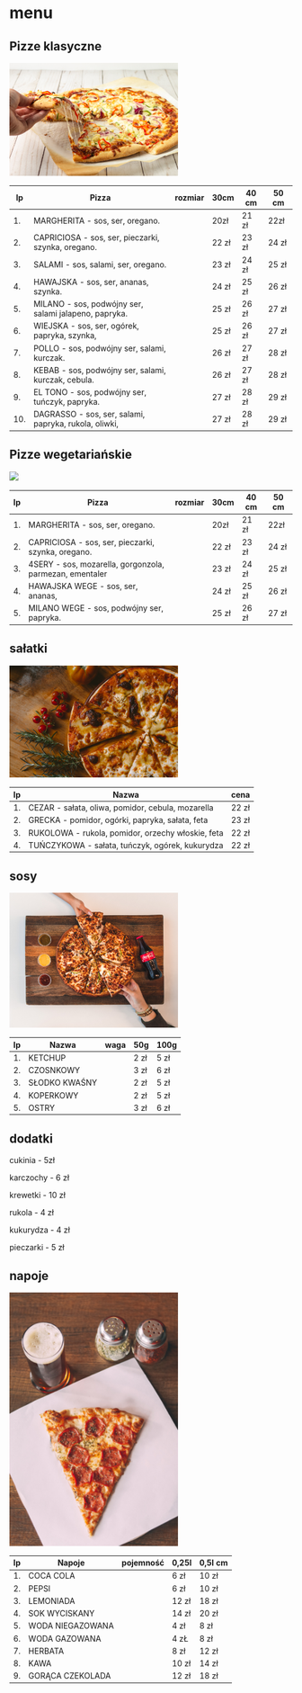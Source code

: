 # menu 

## Pizze klasyczne

<img src = "pizzeria/quin-engle-lHUdfk5WGXc-unsplash.jpg" width = 300 >

|lp |Pizza                                                   | rozmiar| 30cm | 40 cm | 50 cm|
|---|--------------------------------------------------------|--------|------|-------|------|
|1. |MARGHERITA - sos, ser, oregano.                         |        | 20zł | 21 zł | 22zł |
|2. |CAPRICIOSA - sos, ser, pieczarki, szynka, oregano.      |        | 22 zł| 23 zł | 24 zł|
|3. |SALAMI - sos, salami, ser, oregano.                     |        | 23 zł| 24 zł | 25 zł|
|4. |HAWAJSKA - sos, ser, ananas, szynka.                    |        | 24 zł| 25 zł | 26 zł|
|5. |MILANO  - sos, podwójny ser, salami jalapeno, papryka.  |        | 25 zł| 26 zł | 27 zł|
|6. |WIEJSKA  - sos, ser, ogórek, papryka, szynka,           |        | 25 zł| 26 zł | 27 zł|
|7. |POLLO  - sos, podwójny ser, salami, kurczak.            |        | 26 zł| 27 zł | 28 zł|
|8. |KEBAB  - sos, podwójny ser, salami, kurczak, cebula.    |        | 26 zł| 27 zł | 28 zł|
|9. |EL TONO  - sos, podwójny ser, tuńczyk,  papryka.        |        | 27 zł| 28 zł | 29 zł|
|10. |DAGRASSO  - sos, ser, salami, papryka, rukola, oliwki, |        | 27 zł| 28 zł | 29 zł|

## Pizze wegetariańskie 

<img src = "pizzeria/yoav-aziz-1uQQrwzjKms-unsplash.jpg" width = 300 >

|lp |Pizza                                                   | rozmiar| 30cm | 40 cm | 50 cm|
|---|--------------------------------------------------------|--------|------|-------|------|
|1. |MARGHERITA - sos, ser, oregano.                         |        | 20zł | 21 zł | 22zł |
|2. |CAPRICIOSA - sos, ser, pieczarki, szynka, oregano.      |        | 22 zł| 23 zł | 24 zł|
|3. |4SERY - sos, mozarella, gorgonzola, parmezan, ementaler |        | 23 zł| 24 zł | 25 zł|
|4. |HAWAJSKA WEGE - sos, ser, ananas,                       |        | 24 zł| 25 zł | 26 zł|
|5. |MILANO WEGE  - sos, podwójny ser, papryka.              |        | 25 zł| 26 zł | 27 zł|


## sałatki

<img src = "pizzeria/ivan-torres-MQUqbmszGGM-unsplash.jpg" width = 300 >

|lp |Nazwa                                                   | cena  | 
|---|--------------------------------------------------------|------|
|1. |CEZAR - sałata, oliwa, pomidor, cebula, mozarella      | 22 zł |
|2. |GRECKA - pomidor, ogórki, papryka, sałata, feta         | 23 zł | 
|3. |RUKOLOWA - rukola, pomidor, orzechy włoskie, feta       | 22 zł | 
|4. |TUŃCZYKOWA - sałata, tuńczyk, ogórek, kukurydza         | 22 zł | 



## sosy 

<img src = "pizzeria/mahyar-motebassem-pGA4zHvpo5E-unsplash.jpg" width = 300 >

|lp |Nazwa                                                   | waga   | 50g  | 100g |
|---|--------------------------------------------------------|--------|------|-------|
|1. | KETCHUP                                                |        | 2 zł | 5 zł  | 
|2. |CZOSNKOWY                                               |        | 3 zł | 6 zł  | 
|3. |SŁODKO KWAŚNY                                           |        | 2 zł | 5 zł  | 
|4. |KOPERKOWY                                               |        | 2 zł | 5 zł  | 
|5. |OSTRY                                                   |        | 3 zł | 6 zł  | 



## dodatki

cukinia - 5zł

karczochy - 6 zł

krewetki - 10 zł

rukola - 4 zł

kukurydza - 4 zł

pieczarki - 5 zł


## napoje 

<img src = "pizzeria/peter-bravo-de-los-rios-OklpRh8-Sns-unsplash.jpg" width = 300 >

|lp |Napoje                                                   | pojemność| 0,25l | 0,5l cm | 
|---|---------------------------------------------------------|----------|-------|---------|
|1. |COCA COLA                                                |          | 6 zł  | 10 zł   | 
|2. |PEPSI                                                    |          | 6 zł  | 10 zł   | 
|3. |LEMONIADA                                                |          | 12 zł | 18 zł   | 
|4. |SOK WYCISKANY                                            |          | 14 zł | 20 zł   | 
|5. |WODA NIEGAZOWANA                                         |          | 4 zł  | 8 zł    |
|6. |WODA GAZOWANA                                            |          | 4 zŁ  | 8 zł    | 
|7. |HERBATA                                                  |          | 8 zł  | 12 zł   | 
|8. |KAWA                                                     |          | 10 zł | 14 zł   | 
|9. |GORĄCA CZEKOLADA                                         |          | 12 zł | 18 zł   | 
 
